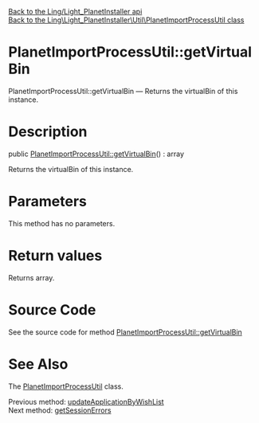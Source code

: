 [Back to the Ling/Light_PlanetInstaller api](https://github.com/lingtalfi/Light_PlanetInstaller/blob/master/doc/api/Ling/Light_PlanetInstaller.md)<br>
[Back to the Ling\Light_PlanetInstaller\Util\PlanetImportProcessUtil class](https://github.com/lingtalfi/Light_PlanetInstaller/blob/master/doc/api/Ling/Light_PlanetInstaller/Util/PlanetImportProcessUtil.md)


PlanetImportProcessUtil::getVirtualBin
================



PlanetImportProcessUtil::getVirtualBin — Returns the virtualBin of this instance.




Description
================


public [PlanetImportProcessUtil::getVirtualBin](https://github.com/lingtalfi/Light_PlanetInstaller/blob/master/doc/api/Ling/Light_PlanetInstaller/Util/PlanetImportProcessUtil/getVirtualBin.md)() : array




Returns the virtualBin of this instance.




Parameters
================

This method has no parameters.


Return values
================

Returns array.








Source Code
===========
See the source code for method [PlanetImportProcessUtil::getVirtualBin](https://github.com/lingtalfi/Light_PlanetInstaller/blob/master/Util/PlanetImportProcessUtil.php#L467-L470)


See Also
================

The [PlanetImportProcessUtil](https://github.com/lingtalfi/Light_PlanetInstaller/blob/master/doc/api/Ling/Light_PlanetInstaller/Util/PlanetImportProcessUtil.md) class.

Previous method: [updateApplicationByWishList](https://github.com/lingtalfi/Light_PlanetInstaller/blob/master/doc/api/Ling/Light_PlanetInstaller/Util/PlanetImportProcessUtil/updateApplicationByWishList.md)<br>Next method: [getSessionErrors](https://github.com/lingtalfi/Light_PlanetInstaller/blob/master/doc/api/Ling/Light_PlanetInstaller/Util/PlanetImportProcessUtil/getSessionErrors.md)<br>


